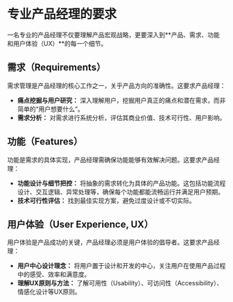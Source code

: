 
# 专业产品经理的要求

一名专业的产品经理不仅要理解产品宏观战略，更要深入到**产品、需求、功能和用户体验（UX）**的每一个细节。

## 需求（Requirements）
需求管理是产品经理的核心工作之一，关乎产品方向的准确性。这要求产品经理：

* **痛点挖掘与用户研究：** 深入理解用户，挖掘用户真正的痛点和潜在需求，而非简单的“用户想要什么”。
* **需求分析：** 对需求进行系统分析，评估其商业价值、技术可行性、用户影响。

## 功能（Features）
功能是需求的具体实现，产品经理需确保功能能够有效解决问题。这要求产品经理：

* **功能设计与细节把控：** 将抽象的需求转化为具体的产品功能。这包括功能流程设计、交互逻辑、异常处理等，确保每个功能都能流畅运行并满足用户预期。
* **技术可行性评估：** 找到最佳实现方案，避免过度设计或不切实际。

## 用户体验（User Experience, UX）
用户体验是产品成功的关键，产品经理必须是用户体验的倡导者。这要求产品经理：

* **用户中心设计理念：** 将用户置于设计和开发的中心，关注用户在使用产品过程中的感受、效率和满意度。
* **理解UX原则与方法：** 了解可用性（Usability）、可访问性（Accessibility）、情感化设计等UX原则。

